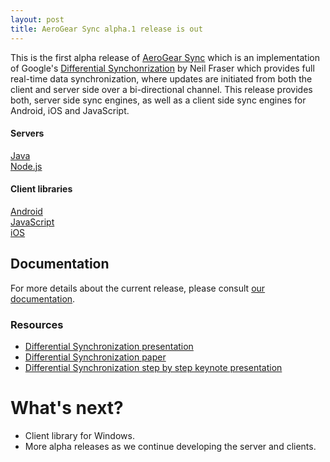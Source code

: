 ```yaml
---
layout: post
title: AeroGear Sync alpha.1 release is out
---
```


This is the first alpha release of [AeroGear Sync](https://aerogear.org/sync/) which is an implementation of Google's 
[Differential Synchonrization](http://research.google.com/pubs/pub35605.html) by Neil Fraser which provides full real-time data synchronization, 
where updates are initiated from both the client and server side over a bi-directional channel. 
This release provides both, server side sync engines, as well as a client side sync engines for Android, iOS and JavaScript. 

#### Servers
[Java](https://github.com/aerogear/aerogear-sync-server)  
[Node.js](https://github.com/aerogear/aerogear-nodejs-sync-server)

#### Client libraries
[Android](https://github.com/aerogear/aerogear-android-sync)  
[JavaScript](https://github.com/aerogear/aerogear-js)  
[iOS](https://github.com/aerogear/aerogear-ios-sync-client)

## Documentation
For more details about the current release, please consult [our documentation](http://aerogear.org/sync).

### Resources
* [Differential Synchronization presentation](https://www.youtube.com/watch?v=S2Hp_1jqpY8)
* [Differential Synchronization paper](http://research.google.com/pubs/pub35605.html)
* [Differential Synchronization step by step keynote presentation](https://www.icloud.com/iw/#keynote/BAKHgqmqd5ETPe9ebKyBhSINoBo1QHaNPYeF/diffsync)

# What's next? 
* Client library for Windows. 
* More alpha releases as we continue developing the server and clients. 
